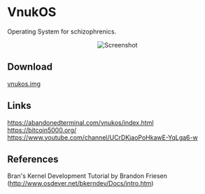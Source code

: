 # VnukOS
Operating System for schizophrenics.
<p align="center">
  <img src="https://github.com/smugd/vnukos/raw/master/screenshot.png" alt="Screenshot"/>
</p>

## Download
[vnukos.img](https://github.com/smugd/vnukos/raw/master/vnukos.img)

## Links
https://abandonedterminal.com/vnukos/index.html<br>
https://bitcoin5000.org/<br>
https://www.youtube.com/channel/UCrDKjaoPoHkawE-YqLga6-w

## References
Bran's Kernel Development Tutorial by Brandon Friesen (http://www.osdever.net/bkerndev/Docs/intro.htm)
